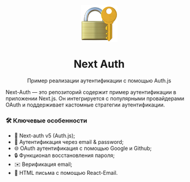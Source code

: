 <div align='center'>
  <img width="100" height="100" src='./public/images/locked-with-key.png' />
</div>

<div align='center'>
  <h1>Next Auth</h1>
  <p>Пример реализации аутентификации с помощью Auth.js</p>
</div>

Next-Auth — это репозиторий содержит пример аутентификации в приложении Next.js. Он интегрируется с популярными
провайдерами OAuth и поддерживает кастомные стратегии аутентификации.

### 🛠️ Ключевые особенности

* 🔐 Next-auth v5 (Auth.js);
* 🔑 Аутентификация через email & password;
* 🌐 OAuth аутентификация с помощью Google и Github;
* 🔒 Функционал восстановления пароля; 
* ✉️ Верификация email;
* 📧 HTML письма с помощью React-Email.
